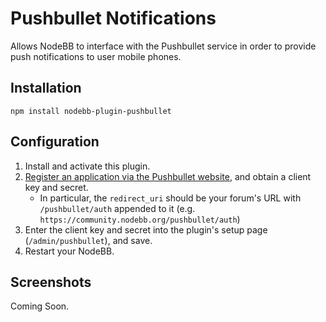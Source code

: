 # Pushbullet Notifications

Allows NodeBB to interface with the Pushbullet service in order to provide push notifications to user mobile phones.

## Installation

    npm install nodebb-plugin-pushbullet

## Configuration

1. Install and activate this plugin.
1. [Register an application via the Pushbullet website](https://www.pushbullet.com/create-client), and obtain a client key and secret.
    * In particular, the `redirect_uri` should be your forum's URL with `/pushbullet/auth` appended to it (e.g. `https://community.nodebb.org/pushbullet/auth`)
1. Enter the client key and secret into the plugin's setup page (`/admin/pushbullet`), and save.
1. Restart your NodeBB.

## Screenshots

Coming Soon.